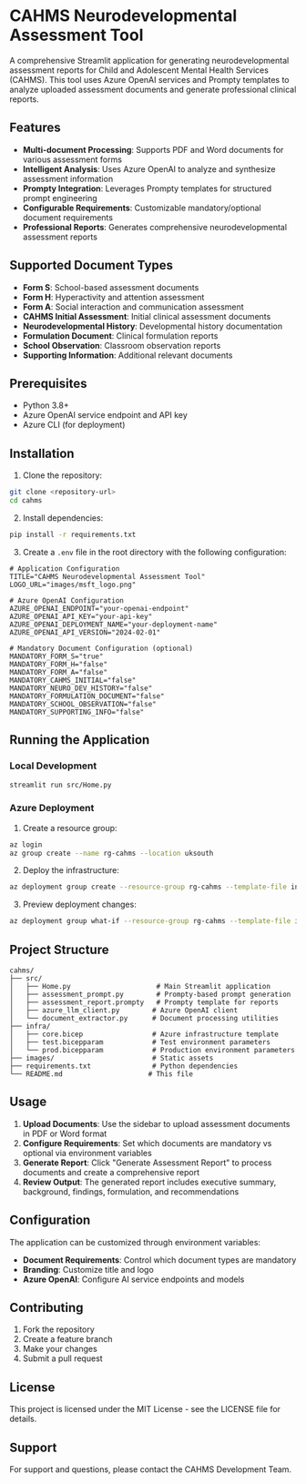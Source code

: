 # CAHMS Neurodevelopmental Assessment Tool

A comprehensive Streamlit application for generating neurodevelopmental assessment reports for Child and Adolescent Mental Health Services (CAHMS). This tool uses Azure OpenAI services and Prompty templates to analyze uploaded assessment documents and generate professional clinical reports.

## Features

- **Multi-document Processing**: Supports PDF and Word documents for various assessment forms
- **Intelligent Analysis**: Uses Azure OpenAI to analyze and synthesize assessment information
- **Prompty Integration**: Leverages Prompty templates for structured prompt engineering
- **Configurable Requirements**: Customizable mandatory/optional document requirements
- **Professional Reports**: Generates comprehensive neurodevelopmental assessment reports

## Supported Document Types

- **Form S**: School-based assessment documents
- **Form H**: Hyperactivity and attention assessment
- **Form A**: Social interaction and communication assessment
- **CAHMS Initial Assessment**: Initial clinical assessment documents
- **Neurodevelopmental History**: Developmental history documentation
- **Formulation Document**: Clinical formulation reports
- **School Observation**: Classroom observation reports
- **Supporting Information**: Additional relevant documents

## Prerequisites

- Python 3.8+
- Azure OpenAI service endpoint and API key
- Azure CLI (for deployment)

## Installation

1. Clone the repository:
```bash
git clone <repository-url>
cd cahms
```

2. Install dependencies:
```bash
pip install -r requirements.txt
```

3. Create a `.env` file in the root directory with the following configuration:
```env
# Application Configuration
TITLE="CAHMS Neurodevelopmental Assessment Tool"
LOGO_URL="images/msft_logo.png"

# Azure OpenAI Configuration
AZURE_OPENAI_ENDPOINT="your-openai-endpoint"
AZURE_OPENAI_API_KEY="your-api-key"
AZURE_OPENAI_DEPLOYMENT_NAME="your-deployment-name"
AZURE_OPENAI_API_VERSION="2024-02-01"

# Mandatory Document Configuration (optional)
MANDATORY_FORM_S="true"
MANDATORY_FORM_H="false"
MANDATORY_FORM_A="false"
MANDATORY_CAHMS_INITIAL="false"
MANDATORY_NEURO_DEV_HISTORY="false"
MANDATORY_FORMULATION_DOCUMENT="false"
MANDATORY_SCHOOL_OBSERVATION="false"
MANDATORY_SUPPORTING_INFO="false"
```

## Running the Application

### Local Development
```bash
streamlit run src/Home.py
```

### Azure Deployment

1. Create a resource group:
```bash
az login
az group create --name rg-cahms --location uksouth
```

2. Deploy the infrastructure:
```bash
az deployment group create --resource-group rg-cahms --template-file infra/core.bicep --parameters infra/test.bicepparam
```

3. Preview deployment changes:
```bash
az deployment group what-if --resource-group rg-cahms --template-file infra/core.bicep --parameters infra/test.bicepparam
```

## Project Structure

```
cahms/
├── src/
│   ├── Home.py                     # Main Streamlit application
│   ├── assessment_prompt.py        # Prompty-based prompt generation
│   ├── assessment_report.prompty   # Prompty template for reports
│   ├── azure_llm_client.py        # Azure OpenAI client
│   └── document_extractor.py      # Document processing utilities
├── infra/
│   ├── core.bicep                 # Azure infrastructure template
│   ├── test.bicepparam            # Test environment parameters
│   └── prod.bicepparam            # Production environment parameters
├── images/                        # Static assets
├── requirements.txt               # Python dependencies
└── README.md                     # This file
```

## Usage

1. **Upload Documents**: Use the sidebar to upload assessment documents in PDF or Word format
2. **Configure Requirements**: Set which documents are mandatory vs optional via environment variables
3. **Generate Report**: Click "Generate Assessment Report" to process documents and create a comprehensive report
4. **Review Output**: The generated report includes executive summary, background, findings, formulation, and recommendations

## Configuration

The application can be customized through environment variables:

- **Document Requirements**: Control which document types are mandatory
- **Branding**: Customize title and logo
- **Azure OpenAI**: Configure AI service endpoints and models

## Contributing

1. Fork the repository
2. Create a feature branch
3. Make your changes
4. Submit a pull request

## License

This project is licensed under the MIT License - see the LICENSE file for details.

## Support

For support and questions, please contact the CAHMS Development Team.